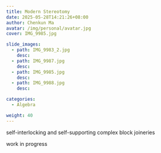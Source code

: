 ```yaml
---
title: Modern Stereotomy
date: 2025-05-28T14:21:26+08:00
author: Chenkun Ma
avatar: /img/personal/avatar.jpg
cover: IMG_9985.jpg

slide_images:
  - path: IMG_9983_2.jpg
    desc:
  - path: IMG_9987.jpg
    desc:
  - path: IMG_9985.jpg
    desc:
  - path: IMG_9988.jpg
    desc:

categories:
  - Algebra

weight: 40
---
```




self-interlocking and self-supporting complex block joineries 

<!--more-->


work in progress
